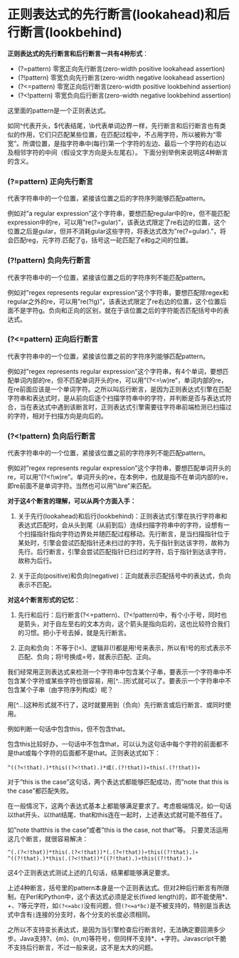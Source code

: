 # 正则表达式的先行断言(lookahead)和后行断言(lookbehind)
**正则表达式的先行断言和后行断言一共有4种形式**：

* (?=pattern) 零宽正向先行断言(zero-width positive lookahead assertion) 
* (?!pattern) 零宽负向先行断言(zero-width negative lookahead assertion) 
* (?<=pattern) 零宽正向后行断言(zero-width positive lookbehind assertion) 
* (?<!pattern) 零宽负向后行断言(zero-width negative lookbehind assertion) 

这里面的pattern是一个正则表达式。

如同^代表开头，$代表结尾，\b代表单词边界一样，先行断言和后行断言也有类似的作用，它们只匹配某些位置，在匹配过程中，不占用字符，所以被称为“零宽”。所谓位置，是指字符串中(每行)第一个字符的左边、最后一个字符的右边以及相邻字符的中间（假设文字方向是头左尾右）。 
下面分别举例来说明这4种断言的含义。

### (?=pattern) 正向先行断言 
代表字符串中的一个位置，紧接该位置之后的字符序列能够匹配pattern。

例如对”a regular expression”这个字符串，要想匹配regular中的re，但不能匹配expression中的re，可以用”re(?=gular)”，该表达式限定了re右边的位置，这个位置之后是gular，但并不消耗gular这些字符，将表达式改为”re(?=gular).”，将会匹配reg，元字符.匹配了g，括号这一砣匹配了e和g之间的位置。

### (?!pattern) 负向先行断言 
代表字符串中的一个位置，紧接该位置之后的字符序列不能匹配pattern。 

例如对”regex represents regular expression”这个字符串，要想匹配除regex和regular之外的re，可以用”re(?!g)”，该表达式限定了re右边的位置，这个位置后面不是字符g。负向和正向的区别，就在于该位置之后的字符能否匹配括号中的表达式。

### (?<=pattern) 正向后行断言 

代表字符串中的一个位置，紧接该位置之前的字符序列能够匹配pattern。 

例如对”regex represents regular expression”这个字符串，有4个单词，要想匹配单词内部的re，但不匹配单词开头的re，可以用”(?<=\w)re”，单词内部的re，在re前面应该是一个单词字符。之所以叫后行断言，是因为正则表达式引擎在匹配字符串和表达式时，是从前向后逐个扫描字符串中的字符，并判断是否与表达式符合，当在表达式中遇到该断言时，正则表达式引擎需要往字符串前端检测已扫描过的字符，相对于扫描方向是向后的。

### (?<!pattern) 负向后行断言 

代表字符串中的一个位置，紧接该位置之前的字符序列不能匹配pattern。 

例如对”regex represents regular expression”这个字符串，要想匹配单词开头的re，可以用”(?<!\w)re”。单词开头的re，在本例中，也就是指不在单词内部的re，即re前面不是单词字符。当然也可以用”\bre”来匹配。

**对于这4个断言的理解，可以从两个方面入手：**

1. 关于先行(lookahead)和后行(lookbehind)：正则表达式引擎在执行字符串和表达式匹配时，会从头到尾（从前到后）连续扫描字符串中的字符，设想有一个扫描指针指向字符边界处并随匹配过程移动。先行断言，是当扫描指针位于某处时，引擎会尝试匹配指针还未扫过的字符，先于指针到达该字符，故称为先行。后行断言，引擎会尝试匹配指针已扫过的字符，后于指针到达该字符，故称为后行。 
   
2. 关于正向(positive)和负向(negative)：正向就表示匹配括号中的表达式，负向表示不匹配。

**对这4个断言形式的记忆**： 
1. 先行和后行：后行断言(?<=pattern)、(?<!pattern)中，有个小于号，同时也是箭头，对于自左至右的文本方向，这个箭头是指向后的，这也比较符合我们的习惯。把小于号去掉，就是先行断言。 
   
2. 正向和负向：不等于(!=)、逻辑非(!)都是用!号来表示，所以有!号的形式表示不匹配、负向；将!号换成=号，就表示匹配、正向。


我们经常用正则表达式来检测一个字符串中包含某个子串，要表示一个字符串中不包含某个字符或某些字符也很容易，用[^...]形式就可以了。要表示一个字符串中不包含某个子串（由字符序列构成）呢？ 

用[^...]这种形式就不行了，这时就要用到（负向）先行断言或后行断言、或同时使用。

例如判断一句话中包含this，但不包含that。

包含this比较好办，一句话中不包含that，可以认为这句话中每个字符的前面都不是that或每个字符的后面都不是that。正则表达式如下： 
```
^((?<!that).)*this((?<!that).)*或(.(?!that))∗this(.(?!that))∗ 
```
对于”this is the case”这句话，两个表达式都能够匹配成功，而”note that this is the case”都匹配失败。

在一般情况下，这两个表达式基本上都能够满足要求了。考虑极端情况，如一句话以that开头、以that结尾、that和this连在一起时，上述表达式就可能不胜任了。 

如”note thatthis is the case”或者”this is the case, not that”等。 
只要灵活运用这几个断言，就很容易解决： 
```
^(.(?<!that))*this(.(?<!that))*(.(?<!that))∗this((?!that).)∗ 
^((?!that).)*this(.(?<!that))*((?!that).)∗this((?!that).)∗ 
```
这4个正则表达式测试上述的几句话，结果都能够满足要求。

上述4种断言，括号里的pattern本身是一个正则表达式。但对2种后行断言有所限制，在Perl和Python中，这个表达式必须是定长(fixed length)的，即不能使用*、+、?等元字符，如`(?<=abc)`没有问题，但`(?<=a*bc)`是不被支持的，特别是当表达式中含有`|`连接的分支时，各个分支的长度必须相同。

之所以不支持变长表达式，是因为当引擎检查后行断言时，无法确定要回溯多少步。Java支持?、{m}、{n,m}等符号，但同样不支持*、+字符。Javascript干脆不支持后行断言，不过一般来说，这不是太大的问题。